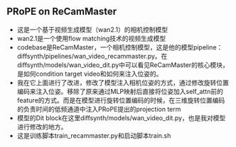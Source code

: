 ## PRoPE on ReCamMaster
+ 这是一个基于视频生成模型（wan2.1）的相机控制模型
+ wan2.1是一个使用flow matching技术的视频生成模型
+ codebase是ReCamMaster，一个相机控制模型，这是他的模型pipeline：diffsynth/pipelines/wan_video_recammaster.py。在diffsynth/models/wan_video_dit.py中可以看见ReCamMaster的核心模块，是如何condition target video和如何来注入位姿的。
+ 我在它上面进行了改进，修改了模型注入相机位姿的方式，通过修改旋转位置编码来注入位姿。移除了原来通过MLP映射后直接将位姿加入self_attn前的feature的方式。而是在模型进行旋转位置编码的时候，在三维旋转位置编码的负责时间的低频通道中注入PRoPE提出的projection term
+ 模型的Dit block在这里diffsynth/models/wan_video_dit.py，也是我对模型进行修改的地方。
+ 这是训练脚本train_recammaster.py和启动脚本train.sh